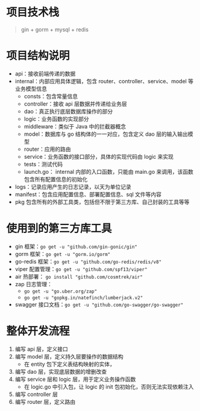 # 项目技术栈

> gin + gorm + mysql + redis

# 项目结构说明

- api：接收前端传递的数据
- internal：内部应用具体逻辑，包含 router、controller、service、model 等业务模型信息
  - consts：包含常量信息
  - controller：接收 api 层数据并传递给业务层
  - dao：真正执行底层数据库操作的部分
  - logic：业务函数的实现部分
  - middleware：类似于 Java 中的拦截器概念
  - model：数据库与 go 结构体的一一对应，包含定义 dao 层的输入输出模型
  - router：应用的路由
  - service：业务函数的接口部分，具体的实现代码由 logic 来实现
  - tests：测试代码
  - launch.go： internal 内部的入口函数，只能由 main.go 来调用，该函数包含所有配置信息的初始化
- logs：记录应用产生的日志记录，以天为单位记录
- manifest：包含应用配置信息、部署配置信息、sql 文件等内容
- pkg 包含所有的外部工具类，包括但不限于第三方库、自己封装的工具等等

# 使用到的第三方库工具

- gin 框架：`go get -u "github.com/gin-gonic/gin"`
- gorm 框架：`go get -u "gorm.io/gorm"`
- go-redis 框架：`go get -u "github.com/go-redis/redis/v8"`
- viper 配置管理：`go get -u "github.com/spf13/viper"`
- air 热部署： `go install "github.com/cosmtrek/air"`
- zap 日志管理：
  - `go get -u "go.uber.org/zap"`
  - `go get -u "gopkg.in/natefinch/lumberjack.v2"`
- swagger 接口文档：`go get -u "github.com/go-swagger/go-swagger"`

# 整体开发流程

1. 编写 api 层，定义接口
2. 编写 model 层，定义持久层要操作的数据结构
   - 在 entity 包下定义表结构映射的实体，
3. 编写 dao 层，实现底层数据的增删改查
4. 编写 service 层和 logic 层，用于定义业务操作函数
   - 在 logic.go 中引入包，让 logic 的 init 包初始化，否则无法实现依赖注入
5. 编写 controller 层 
6. 编写 router 层，定义路由


